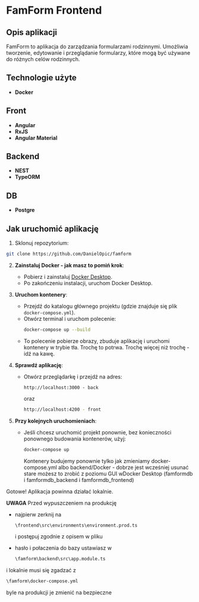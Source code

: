 # FamForm Frontend

## Opis aplikacji

FamForm to aplikacja do zarządzania formularzami rodzinnymi. Umożliwia tworzenie, edytowanie i przeglądanie formularzy, które mogą być używane do różnych celów rodzinnych.

## Technologie użyte

- **Docker**

## Front

- **Angular**
- **RxJS**
- **Angular Material**

## Backend

- **NEST**
- **TypeORM**

## DB

- **Postgre**

## Jak uruchomić aplikację

1. Sklonuj repozytorium:

```bash
git clone https://github.com/DanielOpic/famform
```

2. **Zainstaluj Docker - jak masz to pomiń krok**:

   - Pobierz i zainstaluj [Docker Desktop](https://www.docker.com/products/docker-desktop).
   - Po zakończeniu instalacji, uruchom Docker Desktop.

3. **Uruchom kontenery**:

   - Przejdź do katalogu głównego projektu (gdzie znajduje się plik `docker-compose.yml`).
   - Otwórz terminal i uruchom polecenie:
     ```bash
     docker-compose up --build
     ```
   - To polecenie pobierze obrazy, zbuduje aplikację i uruchomi kontenery w trybie tła. Trochę to potrwa. Trochę więcej niż trochę - idź na kawę.

4. **Sprawdź aplikację**:

   - Otwórz przeglądarkę i przejdź na adres:

     ```
     http://localhost:3000 - back
     ```

     oraz

     ```bash
     http://localhost:4200 - front
     ```

5. **Przy kolejnych uruchomieniach**:
   - Jeśli chcesz uruchomić projekt ponownie, bez konieczności ponownego budowania kontenerów, użyj:
     ```bash
     docker-compose up
     ```
     Kontenery budujemy ponownie tylko jak zmieniamy docker-compose.yml albo backend/Docker - dobrze jest wcześniej usunać stare możesz to zrobić z poziomu GUI wDocker Desktop (famformdb i famformdb_backend i famformdb_frontend)

Gotowe! Aplikacja powinna działać lokalnie.

**UWAGA**
Przed wypuszczeniem na produkcję

- najpierw zerknij na

  ```bash
  \frontend\src\environments\environment.prod.ts
  ```

  i postępuj zgodnie z opisem w pliku

- hasło i połaczenia do bazy ustawiasz w
  ```bash
  \famform\backend\src\app.module.ts
  ```

i lokalnie musi się zgadzać z

```bash
\famform\docker-compose.yml
```

byle na produkcji je zmienić na bezpieczne
